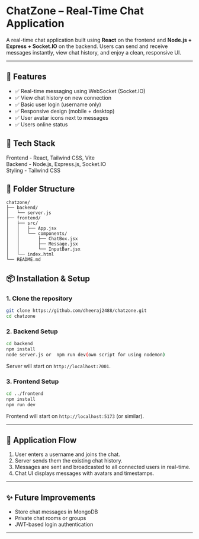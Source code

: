 
#  ChatZone – Real-Time Chat Application

A real-time chat application built using **React** on the frontend and **Node.js + Express + Socket.IO** on the backend. Users can send and receive messages instantly, view chat history, and enjoy a clean, responsive UI.

---

## 🚀 Features

- ✅ Real-time messaging using WebSocket (Socket.IO)
- ✅ View chat history on new connection
- ✅ Basic user login (username only)
- ✅ Responsive design (mobile + desktop)
- ✅ User avatar icons next to messages
- ✅ Users online status 



## 🧱 Tech Stack



 Frontend   -  React, Tailwind CSS, Vite           
 Backend   -  Node.js, Express.js, Socket.IO      
 Styling   -  Tailwind CSS                        



## 📁 Folder Structure

```
chatzone/
├── backend/
│   └── server.js               
├── frontend/
│   ├── src/
│   │   ├── App.jsx            
│   │   └── components/
│   │       ├── ChatBox.jsx     
│   │       ├── Message.jsx     
│   │       └── InputBar.jsx    
│   └── index.html
└── README.md
```



## 📦 Installation & Setup

### 1. Clone the repository

```bash
git clone https://github.com/dheeraj2488/chatzone.git
cd chatzone
```

### 2. Backend Setup

```bash
cd backend
npm install
node server.js or  npm run dev(own script for using nodemon)
```

Server will start on `http://localhost:7001`.

### 3. Frontend Setup

```bash
cd ../frontend
npm install
npm run dev
```

Frontend will start on `http://localhost:5173` (or similar).

---

## 🔄 Application Flow

1. User enters a username and joins the chat.
2. Server sends them the existing chat history.
3. Messages are sent and broadcasted to all connected users in real-time.
4. Chat UI displays messages with avatars and timestamps.

---


## ✨ Future Improvements

-  Store chat messages in MongoDB
-  Private chat rooms or groups
-  JWT-based login authentication

---
